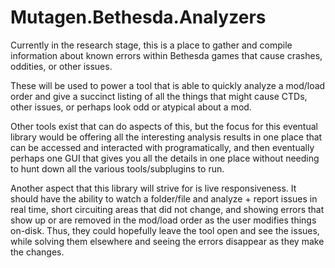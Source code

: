 # Mutagen.Bethesda.Analyzers

Currently in the research stage, this is a place to gather and compile information about known errors within Bethesda games that cause crashes, oddities, or other issues.

These will be used to power a tool that is able to quickly analyze a mod/load order and give a succinct listing of all the things that might cause CTDs, other issues, or perhaps look odd or atypical about a mod.

Other tools exist that can do aspects of this, but the focus for this eventual library would be offering all the interesting analysis results in one place that can be accessed and interacted with programatically, and then eventually perhaps one GUI that gives you all the details in one place without needing to hunt down all the various tools/subplugins to run.

Another aspect that this library will strive for is live responsiveness.  It should have the ability to watch a folder/file and analyze + report issues in real time, short circuiting areas that did not change, and showing errors that show up or are removed in the mod/load order as the user modifies things on-disk.  Thus, they could hopefully leave the tool open and see the issues, while solving them elsewhere and seeing the errors disappear as they make the changes.
